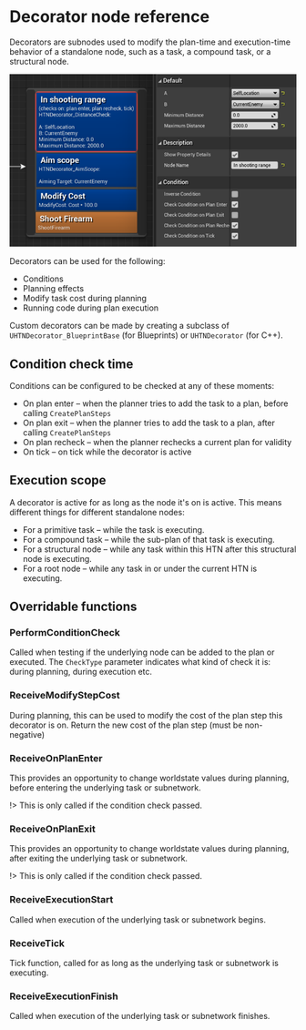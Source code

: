 # Decorator node reference

Decorators are subnodes used to modify the plan-time and execution-time behavior of a standalone node, such as a task, a compound task, or a structural node.

![Decorators on a task](_media/decorator.png)

Decorators can be used for the following:
- Conditions
- Planning effects
- Modify task cost during planning
- Running code during plan execution

Custom decorators can be made by creating a subclass of `UHTNDecorator_BlueprintBase` (for Blueprints) or `UHTNDecorator` (for C++).

## Condition check time

Conditions can be configured to be checked at any of these moments:

- On plan enter – when the planner tries to add the task to a plan, before calling `CreatePlanSteps`
- On plan exit – when the planner tries to add the task to a plan, after calling `CreatePlanSteps`
- On plan recheck – when the planner rechecks a current plan for validity
- On tick – on tick while the decorator is active

## Execution scope

A decorator is active for as long as the node it's on is active. 
This means different things for different standalone nodes:

- For a primitive task – while the task is executing. 
- For a compound task – while the sub-plan of that task is executing.
- For a structural node – while any task within this HTN after this structural node is executing.
- For a root node – while any task in or under the current HTN is executing.

## Overridable functions

### PerformConditionCheck

Called when testing if the underlying node can be added to the plan or executed. The `CheckType` parameter indicates what kind of check it is: during planning, during execution etc.

### ReceiveModifyStepCost

During planning, this can be used to modify the cost of the plan step this decorator is on.
Return the new cost of the plan step (must be non-negative)

### ReceiveOnPlanEnter

This provides an opportunity to change worldstate values during planning, before entering the underlying task or subnetwork.

!> This is only called if the condition check passed.

### ReceiveOnPlanExit

This provides an opportunity to change worldstate values during planning, after exiting the underlying task or subnetwork.

!> This is only called if the condition check passed.

### ReceiveExecutionStart

Called when execution of the underlying task or subnetwork begins.

### ReceiveTick

Tick function, called for as long as the underlying task or subnetwork is executing.

### ReceiveExecutionFinish

Called when execution of the underlying task or subnetwork finishes.
